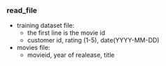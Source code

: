 ### read_file
- training dataset file:
	- the first line is the movie id
	- customer id, rating (1-5), date(YYYY-MM-DD)
- movies file:
	- movieid, year of realease, title
	